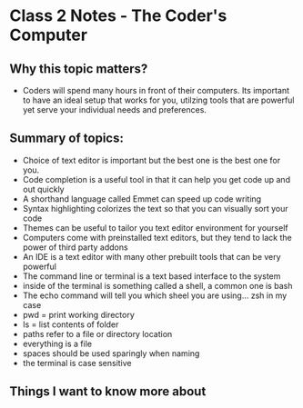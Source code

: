 # Class 2 Notes - The Coder's Computer

## Why this topic matters?

- Coders will spend many hours in front of their computers.  Its important to have an ideal setup that works for you, utilzing tools that are powerful yet serve your individual needs and preferences.

## Summary of topics:

- Choice of text editor is important but the best one is the best one for you.
- Code completion is a useful tool in that it can help you get code up and out quickly
- A shorthand language called Emmet can speed up code writing
- Syntax highlighting colorizes the text so that you can visually sort your code
- Themes can be useful to tailor you text editor environment for yourself
- Computers come with preinstalled text editors, but they tend to lack the power of third party addons
- An IDE is a text editor with many other prebuilt tools that can be very powerful
- The command line or terminal is a text based interface to the system
- inside of the terminal is something called a shell, a common one is bash
- The echo command will tell you which sheel you are using... zsh in my case
- pwd = print working directory
- ls = list contents of folder
- paths refer to a file or directory location
- everything is a file
- spaces should be used sparingly when naming
- the terminal is case sensitive

## Things I want to know more about
